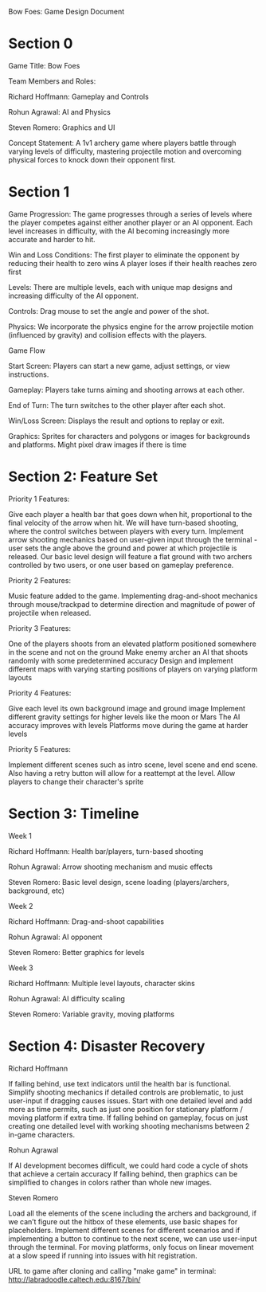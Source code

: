 Bow Foes: Game Design Document

# Section 0
Game Title: Bow Foes

Team Members and Roles:

Richard Hoffmann: Gameplay and Controls

Rohun Agrawal: AI and Physics

Steven Romero: Graphics and UI

Concept Statement: 
A 1v1 archery game where players battle through varying levels of difficulty, mastering projectile motion and overcoming physical forces to knock down their opponent first.

# Section 1

Game Progression: 
The game progresses through a series of levels where the player competes against either another player or an AI opponent. Each level increases in difficulty, with the AI becoming increasingly more accurate and harder to hit.

Win and Loss Conditions:
The first player to eliminate the opponent by reducing their health to zero wins
A player loses if their health reaches zero first

Levels:
There are multiple levels, each with unique map designs and increasing difficulty of the AI opponent.

Controls:
Drag mouse to set the angle and power of the shot.

Physics:
We incorporate the physics engine for the arrow projectile motion (influenced by gravity) and collision effects with the players.

Game Flow

Start Screen: 
Players can start a new game, adjust settings, or view instructions.

Gameplay: 
Players take turns aiming and shooting arrows at each other.

End of Turn: 
The turn switches to the other player after each shot.

Win/Loss Screen: 
Displays the result and options to replay or exit.

Graphics:
Sprites for characters and polygons or images for backgrounds and platforms. Might pixel draw images if there is time

# Section 2: Feature Set
Priority 1 Features:

Give each player a health bar that goes down when hit, proportional to the final velocity of the arrow when hit.
We will have turn-based shooting, where the control switches between players with every turn.
Implement arrow shooting mechanics based on user-given input through the terminal - user sets the angle above the ground and power at which projectile is released.
Our basic level design will feature a flat ground with two archers controlled by two users, or one user based on gameplay preference.

Priority 2 Features:

Music feature added to the game.
Implementing drag-and-shoot mechanics through mouse/trackpad to determine direction and magnitude of power of projectile when released.

Priority 3 Features:

One of the players shoots from an elevated platform positioned somewhere in the scene and not on the ground
Make enemy archer an AI that shoots randomly with some predetermined accuracy
Design and implement different maps with varying starting positions of players on varying platform layouts

Priority 4 Features:

Give each level its own background image and ground image
Implement different gravity settings for higher levels like the moon or Mars
The AI accuracy improves with levels
Platforms move during the game at harder levels

Priority 5 Features:

Implement different scenes such as intro scene, level scene and end scene. Also having a retry button will allow for a reattempt at the level.
Allow players to change their character's sprite


# Section 3: Timeline
Week 1

Richard Hoffmann: Health bar/players, turn-based shooting

Rohun Agrawal: Arrow shooting mechanism and music effects

Steven Romero: Basic level design, scene loading (players/archers, background, etc)

Week 2

Richard Hoffmann: Drag-and-shoot capabilities

Rohun Agrawal: AI opponent

Steven Romero: Better graphics for levels

Week 3

Richard Hoffmann: Multiple level layouts, character skins

Rohun Agrawal: AI difficulty scaling

Steven Romero: Variable gravity, moving platforms

# Section 4: Disaster Recovery
Richard Hoffmann

If falling behind, use text indicators until the health bar is functional.
Simplify shooting mechanics if detailed controls are problematic, to just user-input if dragging causes issues.
Start with one detailed level and add more as time permits, such as just one position for stationary platform / moving 
platform if extra time. If falling behind on gameplay, focus on just creating one detailed level with working shooting
mechanisms between 2 in-game characters.

Rohun Agrawal 

If AI development becomes difficult, we could hard code a cycle of shots that achieve a certain accuracy
If falling behind, then graphics can be simplified to changes in colors rather than whole new images.

Steven Romero 

Load all the elements of the scene including the archers and background, if we can’t figure out the hitbox of these elements, use basic shapes for placeholders.
Implement different scenes for different scenarios and if implementing a button to continue to the next scene, we can use user-input through the terminal.
For moving platforms, only focus on linear movement at a slow speed if running into issues with hit registration. 

URL to game after cloning and calling "make game" in terminal: http://labradoodle.caltech.edu:8167/bin/


